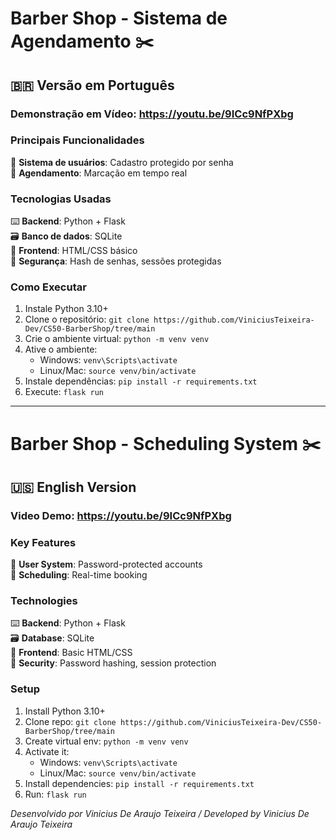 # Barber Shop - Sistema de Agendamento ✂️

## 🇧🇷 Versão em Português

### Demonstração em Vídeo: https://youtu.be/9ICc9NfPXbg

### Principais Funcionalidades
🔐 **Sistema de usuários**: Cadastro protegido por senha  
📅 **Agendamento**: Marcação em tempo real  

### Tecnologias Usadas
⌨️ **Backend**: Python + Flask  
🗃️ **Banco de dados**: SQLite  
💄 **Frontend**: HTML/CSS básico  
🔐 **Segurança**: Hash de senhas, sessões protegidas

### Como Executar
1. Instale Python 3.10+
2. Clone o repositório: `git clone https://github.com/ViniciusTeixeira-Dev/CS50-BarberShop/tree/main`
3. Crie o ambiente virtual: `python -m venv venv`
4. Ative o ambiente:
   - Windows: `venv\Scripts\activate`
   - Linux/Mac: `source venv/bin/activate`
5. Instale dependências: `pip install -r requirements.txt`
6. Execute: `flask run`

----------------------------------------------------------------------
# Barber Shop - Scheduling System ✂️

## 🇺🇸 English Version

### Video Demo: https://youtu.be/9ICc9NfPXbg

### Key Features
🔐 **User System**: Password-protected accounts  
📅 **Scheduling**: Real-time booking  

### Technologies
⌨️ **Backend**: Python + Flask  
🗃️ **Database**: SQLite  
💄 **Frontend**: Basic HTML/CSS  
🔐 **Security**: Password hashing, session protection

### Setup
1. Install Python 3.10+
2. Clone repo: `git clone https://github.com/ViniciusTeixeira-Dev/CS50-BarberShop/tree/main`
3. Create virtual env: `python -m venv venv`
4. Activate it:
   - Windows: `venv\Scripts\activate`
   - Linux/Mac: `source venv/bin/activate`
5. Install dependencies: `pip install -r requirements.txt`
6. Run: `flask run`

*Desenvolvido por Vinicius De Araujo Teixeira / Developed by Vinicius De Araujo Teixeira*
